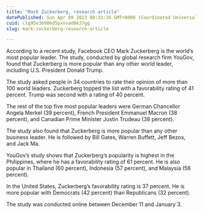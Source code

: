 ```yaml
---
title: "Mark Zuckerberg, research article"
datePublished: Sun Apr 09 2023 08:33:34 GMT+0000 (Coordinated Universal Time)
cuid: clg95e36906d5pxnvad0k37gg
slug: mark-zuckerberg-research-article

---
```


According to a recent study, Facebook CEO Mark Zuckerberg is the world’s most popular leader. The study, conducted by global research firm YouGov, found that Zuckerberg is more popular than any other world leader, including U.S. President Donald Trump.

The study asked people in 34 countries to rate their opinion of more than 100 world leaders. Zuckerberg topped the list with a favorability rating of 41 percent. Trump was second with a rating of 40 percent.

The rest of the top five most popular leaders were German Chancellor Angela Merkel (39 percent), French President Emmanuel Macron (38 percent), and Canadian Prime Minister Justin Trudeau (38 percent).

The study also found that Zuckerberg is more popular than any other business leader. He is followed by Bill Gates, Warren Buffett, Jeff Bezos, and Jack Ma.

YouGov’s study shows that Zuckerberg’s popularity is highest in the Philippines, where he has a favorability rating of 61 percent. He is also popular in Thailand (60 percent), Indonesia (57 percent), and Malaysia (56 percent).

In the United States, Zuckerberg’s favorability rating is 37 percent. He is more popular with Democrats (42 percent) than Republicans (32 percent).

The study was conducted online between December 11 and January 3.